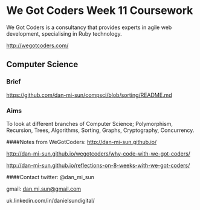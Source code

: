 # We Got Coders Week 11 Coursework

We Got Coders is a consultancy that provides experts in agile web development, specialising in Ruby technology.

http://wegotcoders.com/

## Computer Science

### Brief
https://github.com/dan-mi-sun/compsci/blob/sorting/README.md

### Aims
To look at different branches of Computer Science; Polymorphism, Recursion, Trees, Algorithms, Sorting, Graphs, Cryptography, Concurrency.

####Notes from WeGotCoders:
http://dan-mi-sun.github.io/

http://dan-mi-sun.github.io/wegotcoders/why-code-with-we-got-coders/

http://dan-mi-sun.github.io/reflections-on-8-weeks-with-we-got-coders/


####Contact
twitter: @dan_mi_sun

gmail: dan.mi.sun@gmail.com

uk.linkedin.com/in/danielsundigital/
